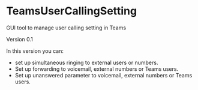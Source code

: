 # TeamsUserCallingSetting
GUI tool to manage user calling setting in Teams

Version 0.1

In this version you can:
- set up simultaneous ringing to external users or numbers.
- Set up forwarding to voicemail, external numbers or Teams users.
- Set up unanswered parameter to voicemail, external numbers or Teams users.
